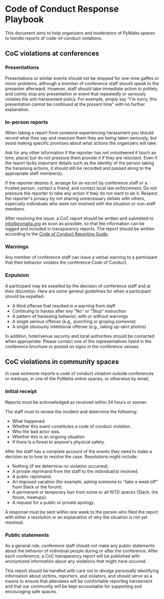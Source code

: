 # Code of Conduct Response Playbook

This document aims to help organizers and moderators of PyMalta
spaces to handle reports of code-of-conduct violations.

## CoC violations at conferences

### Presentations

Presentations or similar events should not be stopped for one-time
gaffes or minor problems, although a member of conference staff should
speak to the presenter afterward. However, staff should take immediate
action to politely and calmly stop any presentation or event that
repeatedly or seriously violates the anti-harassment policy. For
example, simply say "I'm sorry, this presentation cannot be continued at
the present time" with no further explanation.

### In-person reports

When taking a report from someone experiencing harassment you should
record what they say and reassure them they are being taken seriously,
but avoid making specific promises about what actions the organizers
will take.

Ask for any other information if the reporter has not volunteered it
(such as time, place) but do not pressure them provide it if they are
reluctant. Even if the report lacks important details such as the
identity of the person taking the harassing actions, it should still be
recorded and passed along to the appropriate staff member(s).

If the reporter desires it, arrange for an escort by conference staff or
a trusted person, contact a friend, and contact local law enforcement.
Do not pressure the reporter to take any action if they do not want to
do it. Respect the reporter's privacy by not sharing unnecessary details
with others, especially individuals who were not involved with the
situation or non-staff members.

After resolving the issue, a CoC report should be written and submitted
to info@pymalta.org as soon as possible, so that the information can be
logged and included in transparency reports. The report should be
written according to the [Code of Conduct Reporting Guide][1].

### Warnings

Any member of conference staff can issue a verbal warning to a
participant that their behavior violates the conference Code of Conduct.

### Expulsion

A participant may be expelled by the decision of conference staff and at
their discretion. Here are some general guidelines for when a
participant should be expelled:

-  A third offense that resulted in a warning from staff
-  Continuing to harass after any "No" or "Stop" instruction
-  A pattern of harassing behavior, with or without warnings
-  A single serious offense (e.g., punching or groping someone)
-  A single obviously intentional offense (e.g., taking up-skirt photos)

In addition, hotel/venue security and local authorities should be
contacted when appropriate. Please contact one of the representatives
listed in the conference brochure or posted on signs in the conference
venues.

## CoC violations in community spaces

In case someone reports a code of conduct violation outside conferences
or meetups, in one of the PyMalta online spaces, or otherwise by
email,

### Initial receipt

Reports must be acknowledged as received within 24 hours or sooner.

The staff must to review the incident and determine the following:

-  What happened.
-  Whether this event constitutes a code of conduct violation.
-  Who the bad actor was.
-  Whether this is an ongoing situation
-  If there is a threat to anyone's physical safety.

After the staff has a complete account of the events they need to make a
decision as to how to resolve the case. Resolutions might include:

-  Nothing (if we determine no violation occurred).
-  A private reprimand from the staff to the individual(s) involved.
-  A public reprimand.
-  An imposed vacation (for example, asking someone to "take a week off"
   from Slack or the forum).
-  A permanent or temporary ban from some or all WTD spaces (Slack, the
   forum, meetups).
-  A request for a public or private apology.

A response must be sent within one week to the person who filed the
report with either a resolution or an explanation of why the situation
is not yet resolved.

### Public statements

As a general rule, conference staff should not make any public
statements about the behavior of individual people during or after the
conference. After each conference, a CoC transparency report will be
published with anonymized information about any violations that might
have occured.

This report should be handled with care not to divulge personally
identifying information about victims, reporters, and violators, and
should serve as a means to ensure that attendees will be comfortable
reporting harrasment and that our community will be kept accountable for
supporting and encouraging safe spaces.

[1]: /code-of-conduct-reporting
